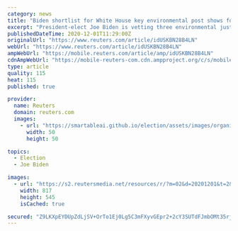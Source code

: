 ```yaml
---
category: news
title: "Biden shortlist for White House key environmental post shows focus on environmental justice"
excerpt: "President-elect Joe Biden is vetting three environmental justice leaders to head up the White House agency that will take the lead in coordinating efforts to safeguard communities disproportionately affected by pollution,"
publishedDateTime: 2020-12-01T11:29:00Z
originalUrl: "https://www.reuters.com/article/idUSKBN28B4LN"
webUrl: "https://www.reuters.com/article/idUSKBN28B4LN"
ampWebUrl: "https://mobile.reuters.com/article/amp/idUSKBN28B4LN"
cdnAmpWebUrl: "https://mobile-reuters-com.cdn.ampproject.org/c/s/mobile.reuters.com/article/amp/idUSKBN28B4LN"
type: article
quality: 115
heat: 115
published: true

provider:
  name: Reuters
  domain: reuters.com
  images:
    - url: "https://smartableai.github.io/election/assets/images/organizations/reuters.com-50x50.jpg"
      width: 50
      height: 50

topics:
  - Election
  - Joe Biden

images:
  - url: "https://s2.reutersmedia.net/resources/r/?m=02&d=20201201&t=2&i=1543044431&w=&fh=545px&fw=&ll=&pl=&sq=&r=LYNXMPEGB02IH"
    width: 817
    height: 545
    isCached: true

secured: "Z9LKXpEYDUpZdLjSV+OrTo1Ej0Lg5C3mFXyvGEpr2+2cY3SUTdFJmbOMt35rjhGH5y3k7Gc0/Wy0PN0nIvKXdmY2acGzVol8puaLvfii35IG+JUwhyCi4bwXRSWFf90vvPkw/6RaKmrlgzEcdzGjHDmO8P3Q1NU3R1/GF8FipmUru+fvFcNUa9mboGPO9K96NZBlG85QnzIEetcwmt12O9DBiSUqYF598MYAaWB1wYEq5elKA1ihx/6PM4GAxqJqHeQBKxyzivX1U/Pk+sGiZnoDLeojiY1zKyBNQzV7mGVD0o9Aw8gArFg0mJhB5KzIQ97mN3sq44tQqYFaDS0XUNS/E8Gi+i4KA3CATJCeDy0=;Lhga8nHpYZcxRDESOIcQrg=="
---
```


